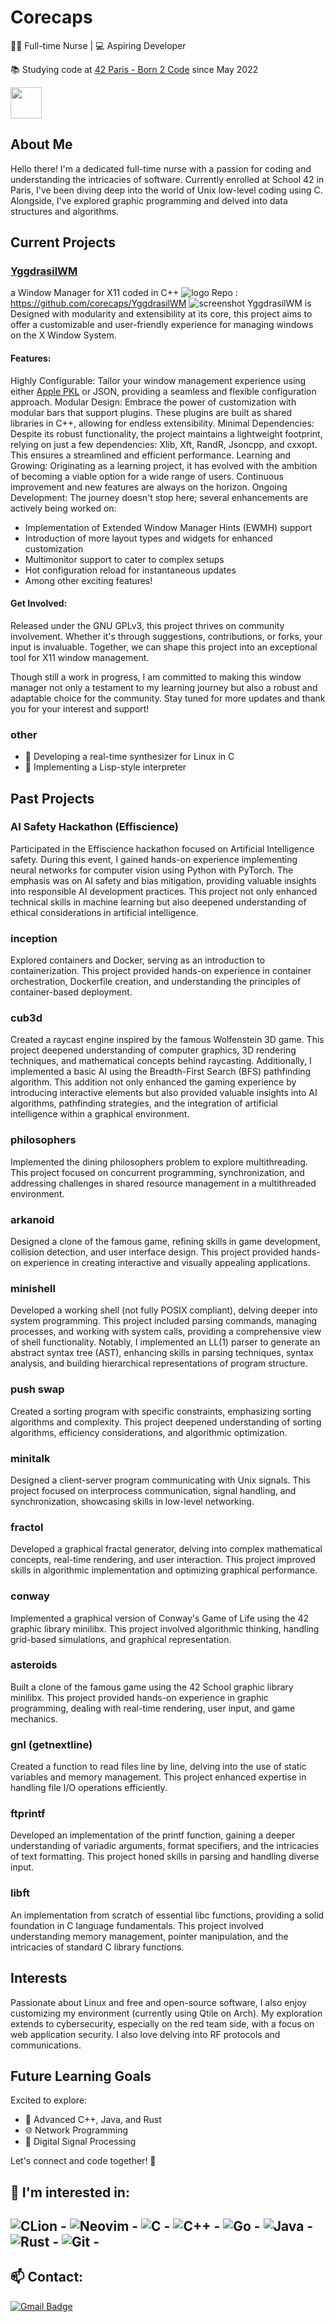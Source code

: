 # Corecaps

👨‍⚕️ Full-time Nurse | 💻 Aspiring Developer

📚 Studying code at [42 Paris - Born 2 Code](https://42.fr/) since May 2022

<img src="/42.svg" width=50 height=50 >

## About Me

Hello there! I'm a dedicated full-time nurse with a passion for coding and understanding the intricacies of software. Currently enrolled at School 42 in Paris, I've been diving deep into the world of Unix low-level coding using C. Alongside, I've explored graphic programming and delved into data structures and algorithms.

## Current Projects

### [YggdrasilWM](https://corecaps.github.io/YggdrasilWM/)
a Window Manager for X11 coded in C++ ![logo](https://corecaps.github.io/YggdrasilWM/logo_small.png)
Repo : https://github.com/corecaps/YggdrasilWM
![screenshot](https://raw.githubusercontent.com/corecaps/YggdrasilWM/main/screenshot.png)
YggdrasilWM is Designed with modularity and extensibility at its core, this project aims to offer a customizable and user-friendly experience for managing windows on the X Window System.

#### Features:
Highly Configurable: Tailor your window management experience using either [Apple PKL](https://pkl-lang.org/index.html) or JSON, providing a seamless and flexible configuration approach.
Modular Design: Embrace the power of customization with modular bars that support plugins. These plugins are built as shared libraries in C++, allowing for endless extensibility.
Minimal Dependencies: Despite its robust functionality, the project maintains a lightweight footprint, relying on just a few dependencies: Xlib, Xft, RandR, Jsoncpp, and cxxopt. This ensures a streamlined and efficient performance.
Learning and Growing: Originating as a learning project, it has evolved with the ambition of becoming a viable option for a wide range of users. Continuous improvement and new features are always on the horizon.
Ongoing Development:
The journey doesn't stop here; several enhancements are actively being worked on:
- Implementation of Extended Window Manager Hints (EWMH) support
- Introduction of more layout types and widgets for enhanced customization
- Multimonitor support to cater to complex setups
- Hot configuration reload for instantaneous updates
- Among other exciting features!
#### Get Involved:
Released under the GNU GPLv3, this project thrives on community involvement. Whether it's through suggestions, contributions, or forks, your input is invaluable. Together, we can shape this project into an exceptional tool for X11 window management.

Though still a work in progress, I am committed to making this window manager not only a testament to my learning journey but also a robust and adaptable choice for the community. Stay tuned for more updates and thank you for your interest and support!
### other
- 🎹 Developing a real-time synthesizer for Linux in C
- 🔄 Implementing a Lisp-style interpreter

## Past Projects

### AI Safety Hackathon (Effiscience)

Participated in the Effiscience hackathon focused on Artificial Intelligence safety. During this event, I gained hands-on experience implementing neural networks for computer vision using Python with PyTorch. The emphasis was on AI safety and bias mitigation, providing valuable insights into responsible AI development practices. This project not only enhanced technical skills in machine learning but also deepened understanding of ethical considerations in artificial intelligence.

### inception
Explored containers and Docker, serving as an introduction to containerization. This project provided hands-on experience in container orchestration, Dockerfile creation, and understanding the principles of container-based deployment.

### cub3d
Created a raycast engine inspired by the famous Wolfenstein 3D game. This project deepened understanding of computer graphics, 3D rendering techniques, and mathematical concepts behind raycasting. Additionally, I implemented a basic AI using the Breadth-First Search (BFS) pathfinding algorithm. This addition not only enhanced the gaming experience by introducing interactive elements but also provided valuable insights into AI algorithms, pathfinding strategies, and the integration of artificial intelligence within a graphical environment.

### philosophers
Implemented the dining philosophers problem to explore multithreading. This project focused on concurrent programming, synchronization, and addressing challenges in shared resource management in a multithreaded environment.

### arkanoid
Designed a clone of the famous game, refining skills in game development, collision detection, and user interface design. This project provided hands-on experience in creating interactive and visually appealing applications.

### minishell
Developed a working shell (not fully POSIX compliant), delving deeper into system programming. This project included parsing commands, managing processes, and working with system calls, providing a comprehensive view of shell functionality. Notably, I implemented an LL(1) parser to generate an abstract syntax tree (AST), enhancing skills in parsing techniques, syntax analysis, and building hierarchical representations of program structure.

### push swap
Created a sorting program with specific constraints, emphasizing sorting algorithms and complexity. This project deepened understanding of sorting algorithms, efficiency considerations, and algorithmic optimization.

### minitalk
Designed a client-server program communicating with Unix signals. This project focused on interprocess communication, signal handling, and synchronization, showcasing skills in low-level networking.

### fractol
Developed a graphical fractal generator, delving into complex mathematical concepts, real-time rendering, and user interaction. This project improved skills in algorithmic implementation and optimizing graphical performance.

### conway
Implemented a graphical version of Conway's Game of Life using the 42 graphic library minilibx. This project involved algorithmic thinking, handling grid-based simulations, and graphical representation.

### asteroids
Built a clone of the famous game using the 42 School graphic library minilibx. This project provided hands-on experience in graphic programming, dealing with real-time rendering, user input, and game mechanics.

### gnl (getnextline)
Created a function to read files line by line, delving into the use of static variables and memory management. This project enhanced expertise in handling file I/O operations efficiently.

### ftprintf
Developed an implementation of the printf function, gaining a deeper understanding of variadic arguments, format specifiers, and the intricacies of text formatting. This project honed skills in parsing and handling diverse input.

### libft
An implementation from scratch of essential libc functions, providing a solid foundation in C language fundamentals. This project involved understanding memory management, pointer manipulation, and the intricacies of standard C library functions.

## Interests

Passionate about Linux and free and open-source software, I also enjoy customizing my environment (currently using Qtile on Arch). My exploration extends to cybersecurity, especially on the red team side, with a focus on web application security. I also love delving into RF protocols and communications.

## Future Learning Goals

Excited to explore:
- 🚀 Advanced C++, Java, and Rust
- 🌐 Network Programming
- 🎵 Digital Signal Processing

Let's connect and code together! 🚀

🌱 I'm interested in:
---
![CLion](https://img.shields.io/badge/CLion-black?style=for-the-badge&logo=clion&logoColor=white) - ![Neovim](https://img.shields.io/badge/NeoVim-%2357A143.svg?&style=for-the-badge&logo=neovim&logoColor=white) - ![C](https://img.shields.io/badge/c-%2300599C.svg?style=for-the-badge&logo=c&logoColor=white) - ![C++](https://img.shields.io/badge/c++-%2300599C.svg?style=for-the-badge&logo=c%2B%2B&logoColor=white) - ![Go](https://img.shields.io/badge/go-%2300ADD8.svg?style=for-the-badge&logo=go&logoColor=white) - ![Java](https://img.shields.io/badge/java-%23ED8B00.svg?style=for-the-badge&logo=java&logoColor=white) - ![Rust](https://img.shields.io/badge/rust-%23000000.svg?style=for-the-badge&logo=rust&logoColor=white) - ![Git](https://img.shields.io/badge/git-%23F05033.svg?style=for-the-badge&logo=git&logoColor=white) - 
---

## 📫 Contact:
[![Gmail Badge](https://img.shields.io/badge/-corecaps@gmail.com-c14438?style=flat-square&logo=Gmail&logoColor=white&link=mailto:corecaps@gmail.com)](mailto:corecaps@gmail.com)
